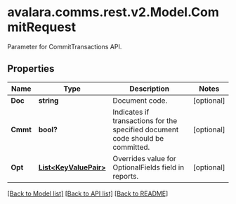 # avalara.comms.rest.v2.Model.CommitRequest
Parameter for CommitTransactions API.

## Properties

Name | Type | Description | Notes
------------ | ------------- | ------------- | -------------
**Doc** | **string** | Document code. | [optional] 
**Cmmt** | **bool?** | Indicates if transactions for the specified document code should be committed. | [optional] 
**Opt** | [**List&lt;KeyValuePair&gt;**](KeyValuePair.md) | Overrides value for OptionalFields field in reports. | [optional] 

[[Back to Model list]](../README.md#documentation-for-models) [[Back to API list]](../README.md#documentation-for-api-endpoints) [[Back to README]](../README.md)

